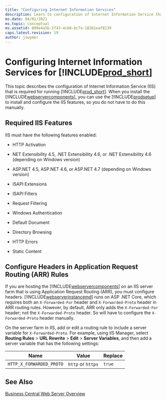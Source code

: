 ```yaml
---
title: "Configuring Internet Information Services"
description: Learn to configuration of Internet Information Service that is required for running the web client.
ms.date: 04/01/2021
ms.topic: conceptual
ms.assetid: 890e4a5b-2f43-4cb8-bc7a-18261eaf8139
caps.latest.revision: 19
author: jswymer
---
```

# Configuring Internet Information Services for [!INCLUDE[prod_short](../developer/includes/prod_short.md)]
This topic describes the configuration of Internet Information Service \(IIS\) that is required for running [!INCLUDE[prod_short](../developer/includes/prod_short.md)]. When you install the [!INCLUDE[webservercomponents](../developer/includes/webservercomponents.md)], you can use the [!INCLUDE[prodsetup](../developer/includes/prodsetup.md)] to install and configure the IIS features, so you do not have to do this manually.


## Required IIS Features
IIS must have the following features enabled:  

-   HTTP Activation  

-   NET Extensibility 4.5, .NET Extensibility 4.6, or .NET Extensibility 4.6 \(depending on Windows version\)  

-   ASP.NET 4.5, ASP.NET 4.6, or ASP.NET 4.7 \(depending on Windows version\)  

-   ISAPI Extensions  

-   ISAPI Filters  

-   Request Filtering  

-   Windows Authentication  

-   Default Document

-   Directory Browsing

-   HTTP Errors

-   Static Content  



## <a name="ARR"></a> Configure Headers in Application Request Routing (ARR) Rules

If you are hosting the [!INCLUDE[webservercomponents](../developer/includes/webservercomponents.md)] on an IIS server farm that is using Application Request Routing (ARR), you must configure headers. [!INCLUDE[webserverinstancemd](../developer/includes/webserverinstance.md)] runs on ASP .NET Core, which requires both an `X-Forwarded-For` header and `X-Forwarded-Proto` header in ARR routing rules. However, by default, ARR only adds the `X-Forwarded-For` header; not the `X-Forwarded-Proto` header. So will have to configure the `X-Forwarded-Proto` header manually.

On the server farm in IIS, add or edit a routing rule to include a server variable for `X-Forwarded-Proto`. For example, using IIS Manager, select **Routing Rules** > **URL Rewrite** > **Edit** > **Server Variables**, and then add a server variable that has the following settings: 

|  Name  |  Value  |  Replace  |
|--------|---------|-----------|
|`HTTP_X_FORWARDED_PROTO`|`http` or `https`|`true`|
## See Also  
 [Business Central Web Server Overview](web-server-overview.md)   
